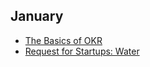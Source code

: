 ## January
- [The Basics of OKR](http://www.slideshare.net/HenrikJanVanderPol/how-to-outperform-anyone-else-introduction-to-okr)
- [Request for Startups: Water](https://blog.ycombinator.com/request-for-startups-water/)
